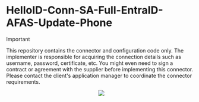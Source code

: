 # HelloID-Conn-SA-Full-EntraID-AFAS-Update-Phone

> [!IMPORTANT]
> This repository contains the connector and configuration code only. The implementer is responsible for acquiring the connection details such as username, password, certificate, etc. You might even need to sign a contract or agreement with the supplier before implementing this connector. Please contact the client's application manager to coordinate the connector requirements.

<p align="center">
  <img src="https://github.com/Tools4everBV/HelloID-Conn-SA-Full-EntraID-Update-Phone/blob/main/Logo.png?raw=true">
</p>